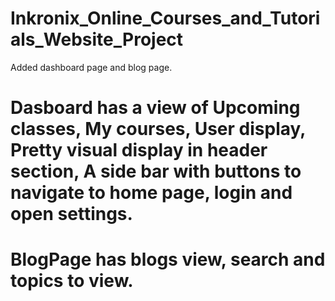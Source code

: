 # Inkronix_Online_Courses_and_Tutorials_Website_Project
Added dashboard page and blog page.
# Dasboard has a view of Upcoming classes, My courses, User display, Pretty visual display in header section, A side bar with buttons to navigate to home page, login and open settings.
# BlogPage has blogs view, search and topics to view.

